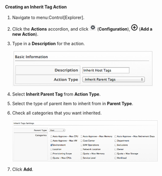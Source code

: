 #### Creating an Inherit Tag Action

1.  Navigate to menu:Control\[Explorer\].

2.  Click the **Actions** accordion, and click
    ![image](/images/1847.png) (**Configuration**),
    ![image](/images/1862.png) (**Add a new Action**).

3.  Type in a **Description** for the action.

    ![image](/images/1913.png)

4.  Select **Inherit Parent Tag** from **Action Type**.

5.  Select the type of parent item to inherit from in **Parent Type**.

6.  Check all categories that you want inherited.

    ![image](/images/1914.png)

7.  Click **Add**.
